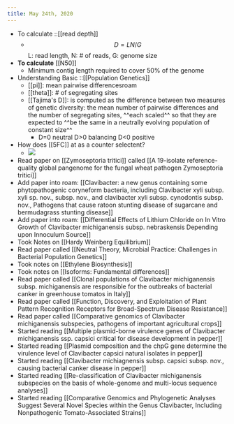 ```yaml
---
title: May 24th, 2020
---
```


- To calculate ::[[read depth]]
	- $$D = LN/G$$
	  L: read length, N: # of reads, G: genome size
- **To calculate** [[N50]]
	- Minimum contig length required to cover 50% of the genome
- Understanding Basic ::[[Population Genetics]]
	- [[pi]]: mean pairwise differencesroam
	- [[theta]]: # of segregating sites
	- [[Tajima's D]]: is computed as the difference between two measures of genetic diversity: the mean number of pairwise differences and the number of segregating sites, ^^each scaled^^ so that they are expected to ^^be the same in a neutrally evolving population of constant size^^
		- D=0 neutral
		  D>0 balancing
		  D<0 positive
- How does [[5FC]] at as a counter selectent?
	- ![](https://firebasestorage.googleapis.com/v0/b/firescript-577a2.appspot.com/o/imgs%2Fapp%2FQualifying_Exam%2FuyskoN4bmx.png?alt=media&token=75c071bf-481a-4fcf-be04-4d8b298b0c5b)
- Read paper on [[Zymoseptoria tritici]] called [[A 19-isolate reference-quality global pangenome for the fungal wheat pathogen Zymoseptoria tritici]]
- Add paper into roam: [[Clavibacter: a new genus containing some phytopathogenic coryneform bacteria, including Clavibacter xyli subsp. xyli sp. nov., subsp. nov., and clavibacter xyli subsp. cynodontis subsp. nov., Pathogens that cause ratoon stunting disease of sugarcane and bermudagrass stunting disease]]
- Add paper into roam: [[Differential Effects of Lithium Chloride on In Vitro Growth of Clavibacter michiganensis subsp. nebraskensis Depending upon Innoculum Source]]
- Took Notes on [[Hardy Weinberg Equilibrium]]
- Read paper called [[Neutral Theory, Microbial Practice: Challenges in Bacterial Population Genetics]]
- Took notes on [[Ethylene Biosynthesis]]
- Took notes on [[Isoforms: Fundamental differences]]
- Read paper called [[Clonal populations of Clavibacter michiganensis subsp. michiganensis are responsible for the outbreaks of bacterial canker in greenhouse tomatos in Italy]]
- Read paper called [[Function, Discovery, and Exploitation of Plant Pattern Recognition Receptors for Broad-Spectrum Disease Resistance]]
- Read paper called [[Comparative genomics of Clavibacter michiganensis subspecies, pathogens of important agricultural crops]]
- Started reading [[Multiple plasmid-borne virulence genes of Clavibacter michiganensis ssp. capsici critical for disease development in pepper]]
- Started reading [[Plasmid composition and the chpG gene determine the virulence level of Clavibacter capsici natural isolates in pepper]]
- Started reading [[Clavibacter michiagnensis subsp. capsici subsp. nov., causing bacterial canker disease in pepper]]
- Started reading [[Re-classification of Clavibacter michiganensis subspecies on the basis of whole-genome and multi-locus sequence analyses]]
- Started reading [[Comparative Genomics and Phylogenetic Analyses Suggest Several Novel Species within the Genus Clavibacter, Including Nonpathogenic Tomato-Associated Strains]]